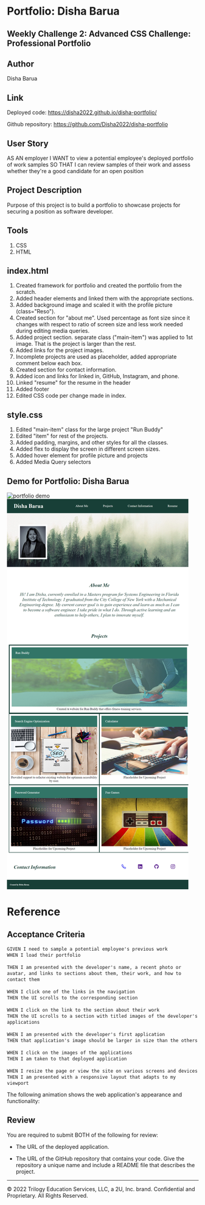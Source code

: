 # Portfolio: Disha Barua
## Weekly Challenge 2: Advanced CSS Challenge: Professional Portfolio

## Author
Disha Barua

## Link
Deployed code: https://disha2022.github.io/disha-portfolio/

Github repository: https://github.com/Disha2022/disha-portfolio

## User Story
AS AN employer
I WANT to view a potential employee's deployed portfolio of work samples
SO THAT I can review samples of their work and assess whether they're a good candidate for an open position


## Project Description
Purpose of this project is to build a portfolio to showcase projects for securing a position as software developer.

## Tools
1. CSS
2. HTML

## index.html
1. Created framework for portfolio and created the portfolio from the scratch.
2. Added header elements and linked them with the appropriate sections.
3. Added background image and scaled it with the profile picture (class="Reso").
4. Created section for "about me". Used percentage as font size since it changes with respect to ratio of screen size and less work needed during editing media queries.
5. Added project section. separate class ("main-item") was applied to 1st image. That is the project is larger than the rest.
6. Added links for the project images.
7. Incomplete projects are used as placeholder, added appropriate comment below each box.
8. Created section for contact information.
9. Added icon and links for linked in, GitHub, Instagram, and phone.
10. Linked "resume" for the resume in the header
11. Added footer
12. Edited CSS code per change made in index. 

## style.css
1. Edited "main-item" class for the large project "Run Buddy"
2. Edited "item" for rest of the projects. 
3. Added padding, margins, and other styles for all the classes. 
4. Added flex to display the screen in different screen sizes. 
5. Added hover element for profile picture and projects
6. Added Media Query selectors


## Demo for Portfolio: Disha Barua
![portfolio demo](./assets/images/Portfolio-of-Disha.gif)
![photo of the Webpage after modification.](./assets/images/portfolio-website.png)




# Reference
## Acceptance Criteria

```
GIVEN I need to sample a potential employee's previous work
WHEN I load their portfolio

THEN I am presented with the developer's name, a recent photo or avatar, and links to sections about them, their work, and how to contact them

WHEN I click one of the links in the navigation
THEN the UI scrolls to the corresponding section

WHEN I click on the link to the section about their work
THEN the UI scrolls to a section with titled images of the developer's applications

WHEN I am presented with the developer's first application
THEN that application's image should be larger in size than the others

WHEN I click on the images of the applications
THEN I am taken to that deployed application

WHEN I resize the page or view the site on various screens and devices
THEN I am presented with a responsive layout that adapts to my viewport
```

The following animation shows the web application's appearance and functionality:

## Review

You are required to submit BOTH of the following for review:

* The URL of the deployed application.

* The URL of the GitHub repository that contains your code. Give the repository a unique name and include a README file that describes the project.

- - -
© 2022 Trilogy Education Services, LLC, a 2U, Inc. brand. Confidential and Proprietary. All Rights Reserved.